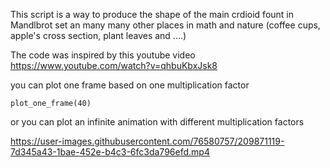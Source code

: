 This script is a way to produce the shape of the main crdioid fount in Mandlbrot set an many many other places in math and nature (coffee cups, apple's cross section, plant leaves and ....)

The code was inspired by this youtube video https://www.youtube.com/watch?v=qhbuKbxJsk8

you can plot one frame based on one multiplication factor

`
plot_one_frame(40)
`

or you can plot an infinite animation with different multiplication factors



https://user-images.githubusercontent.com/76580757/209871119-7d345a43-1bae-452e-b4c3-6fc3da796efd.mp4

